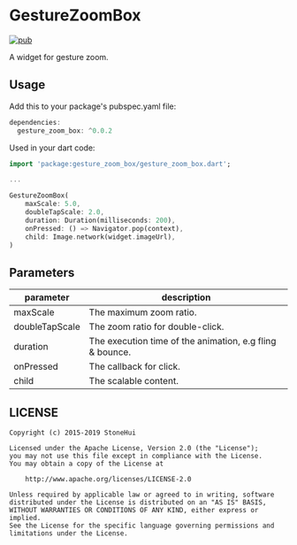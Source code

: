 # GestureZoomBox

[![pub](https://img.shields.io/pub/v/gesture_zoom_box.svg)](https://pub.dev/packages/gesture_zoom_box)

A widget for gesture zoom.

## Usage

Add this to your package's pubspec.yaml file:
```dart
dependencies:
  gesture_zoom_box: ^0.0.2
```

Used in your dart code:
```dart
import 'package:gesture_zoom_box/gesture_zoom_box.dart';

...

GestureZoomBox(
    maxScale: 5.0,
    doubleTapScale: 2.0,
    duration: Duration(milliseconds: 200),
    onPressed: () => Navigator.pop(context),
    child: Image.network(widget.imageUrl),
)
```

## Parameters

| parameter | description |
|----|----|
| maxScale | The maximum zoom ratio. |
| doubleTapScale | The zoom ratio for double-click.|
| duration | The execution time of the animation, e.g fling & bounce. |
| onPressed | The callback for click. |
| child | The scalable content. |

## LICENSE

```
Copyright (c) 2015-2019 StoneHui

Licensed under the Apache License, Version 2.0 (the "License");
you may not use this file except in compliance with the License.
You may obtain a copy of the License at

    http://www.apache.org/licenses/LICENSE-2.0

Unless required by applicable law or agreed to in writing, software
distributed under the License is distributed on an "AS IS" BASIS,
WITHOUT WARRANTIES OR CONDITIONS OF ANY KIND, either express or implied.
See the License for the specific language governing permissions and
limitations under the License.
```
